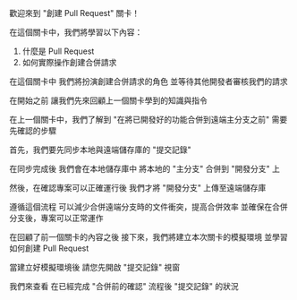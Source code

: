 歡迎來到
"創建 Pull Request" 關卡！

在這個關卡中，我們將學習以下內容：
1. 什麼是 Pull Request
2. 如何實際操作創建合併請求

在這個關卡中
我們將扮演創建合併請求的角色
並等待其他開發者審核我們的請求

在開始之前
讓我們先來回顧上一個關卡學到的知識與指令

在上一個關卡中，我們了解到
"在將已開發好的功能合併到遠端主分支之前"
需要先確認的步驟

首先，我們要先同步本地與遠端儲存庫的 "提交記錄"

在同步完成後
我們會在本地儲存庫中
將本地的 "主分支" 合併到 "開發分支" 上

然後，在確認專案可以正確運行後
我們才將 "開發分支" 上傳至遠端儲存庫

遵循這個流程
可以減少合併遠端分支時的文件衝突，提高合併效率
並確保在合併分支後，專案可以正常運作

在回顧了前一個關卡的內容之後
接下來，我們將建立本次關卡的模擬環境
並學習如何創建 Pull Request

當建立好模擬環境後
請您先開啟 "提交記錄" 視窗

我們來查看
在已經完成 "合併前的確認" 流程後 
"提交記錄" 的狀況